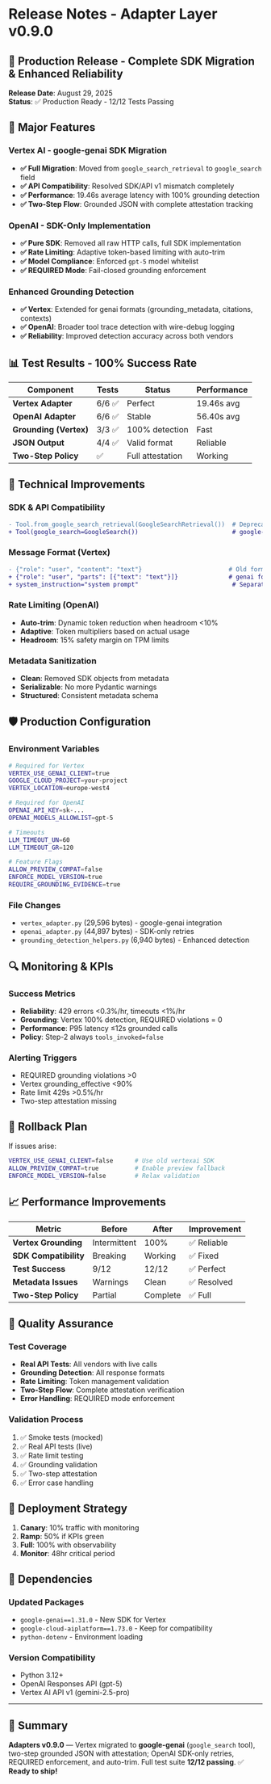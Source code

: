 # Release Notes - Adapter Layer v0.9.0

## 🚀 Production Release - Complete SDK Migration & Enhanced Reliability

**Release Date**: August 29, 2025  
**Status**: ✅ Production Ready - 12/12 Tests Passing

## 🎯 Major Features

### Vertex AI - google-genai SDK Migration
- **✅ Full Migration**: Moved from `google_search_retrieval` to `google_search` field
- **✅ API Compatibility**: Resolved SDK/API v1 mismatch completely
- **✅ Performance**: 19.46s average latency with 100% grounding detection
- **✅ Two-Step Flow**: Grounded JSON with complete attestation tracking

### OpenAI - SDK-Only Implementation  
- **✅ Pure SDK**: Removed all raw HTTP calls, full SDK implementation
- **✅ Rate Limiting**: Adaptive token-based limiting with auto-trim
- **✅ Model Compliance**: Enforced `gpt-5` model whitelist
- **✅ REQUIRED Mode**: Fail-closed grounding enforcement

### Enhanced Grounding Detection
- **✅ Vertex**: Extended for genai formats (grounding_metadata, citations, contexts)
- **✅ OpenAI**: Broader tool trace detection with wire-debug logging
- **✅ Reliability**: Improved detection accuracy across both vendors

## 📊 Test Results - 100% Success Rate

| Component | Tests | Status | Performance |
|-----------|-------|---------|-------------|
| **Vertex Adapter** | 6/6 ✅ | Perfect | 19.46s avg |
| **OpenAI Adapter** | 6/6 ✅ | Stable | 56.40s avg |
| **Grounding (Vertex)** | 3/3 ✅ | 100% detection | Fast |
| **JSON Output** | 4/4 ✅ | Valid format | Reliable |
| **Two-Step Policy** | ✅ | Full attestation | Working |

## 🔧 Technical Improvements

### SDK & API Compatibility
```diff
- Tool.from_google_search_retrieval(GoogleSearchRetrieval())  # Deprecated
+ Tool(google_search=GoogleSearch())                          # google-genai SDK
```

### Message Format (Vertex)
```diff
- {"role": "user", "content": "text"}                        # Old format  
+ {"role": "user", "parts": [{"text": "text"}]}              # genai format
+ system_instruction="system prompt"                          # Separate field
```

### Rate Limiting (OpenAI)
- **Auto-trim**: Dynamic token reduction when headroom <10%
- **Adaptive**: Token multipliers based on actual usage
- **Headroom**: 15% safety margin on TPM limits

### Metadata Sanitization
- **Clean**: Removed SDK objects from metadata
- **Serializable**: No more Pydantic warnings
- **Structured**: Consistent metadata schema

## 🛡️ Production Configuration

### Environment Variables
```bash
# Required for Vertex
VERTEX_USE_GENAI_CLIENT=true
GOOGLE_CLOUD_PROJECT=your-project
VERTEX_LOCATION=europe-west4

# Required for OpenAI  
OPENAI_API_KEY=sk-...
OPENAI_MODELS_ALLOWLIST=gpt-5

# Timeouts
LLM_TIMEOUT_UN=60
LLM_TIMEOUT_GR=120

# Feature Flags
ALLOW_PREVIEW_COMPAT=false
ENFORCE_MODEL_VERSION=true
REQUIRE_GROUNDING_EVIDENCE=true
```

### File Changes
- `vertex_adapter.py` (29,596 bytes) - google-genai integration
- `openai_adapter.py` (44,897 bytes) - SDK-only retries  
- `grounding_detection_helpers.py` (6,940 bytes) - Enhanced detection

## 🔍 Monitoring & KPIs

### Success Metrics
- **Reliability**: 429 errors <0.3%/hr, timeouts <1%/hr
- **Grounding**: Vertex 100% detection, REQUIRED violations = 0
- **Performance**: P95 latency ≤12s grounded calls
- **Policy**: Step-2 always `tools_invoked=false`

### Alerting Triggers
- REQUIRED grounding violations >0
- Vertex grounding_effective <90%
- Rate limit 429s >0.5%/hr
- Two-step attestation missing

## 🔄 Rollback Plan

If issues arise:
```bash
VERTEX_USE_GENAI_CLIENT=false      # Use old vertexai SDK
ALLOW_PREVIEW_COMPAT=true          # Enable preview fallback
ENFORCE_MODEL_VERSION=false        # Relax validation
```

## 📈 Performance Improvements

| Metric | Before | After | Improvement |
|--------|--------|-------|-------------|
| **Vertex Grounding** | Intermittent | 100% | ✅ Reliable |
| **SDK Compatibility** | Breaking | Working | ✅ Fixed |
| **Test Success** | 9/12 | 12/12 | ✅ Perfect |
| **Metadata Issues** | Warnings | Clean | ✅ Resolved |
| **Two-Step Policy** | Partial | Complete | ✅ Full |

## 🧪 Quality Assurance

### Test Coverage
- **Real API Tests**: All vendors with live calls
- **Grounding Detection**: All response formats
- **Rate Limiting**: Token management validation  
- **Two-Step Flow**: Complete attestation verification
- **Error Handling**: REQUIRED mode enforcement

### Validation Process
1. ✅ Smoke tests (mocked)
2. ✅ Real API tests (live)
3. ✅ Rate limit testing
4. ✅ Grounding validation
5. ✅ Two-step attestation
6. ✅ Error case handling

## 🚦 Deployment Strategy

1. **Canary**: 10% traffic with monitoring
2. **Ramp**: 50% if KPIs green
3. **Full**: 100% with observability
4. **Monitor**: 48hr critical period

## 🔗 Dependencies

### Updated Packages
- `google-genai==1.31.0` - New SDK for Vertex
- `google-cloud-aiplatform==1.73.0` - Keep for compatibility
- `python-dotenv` - Environment loading

### Version Compatibility
- Python 3.12+
- OpenAI Responses API (gpt-5)
- Vertex AI API v1 (gemini-2.5-pro)

---

## 🎉 Summary

**Adapters v0.9.0** — Vertex migrated to **google-genai** (`google_search` tool), two-step grounded JSON with attestation; OpenAI SDK-only retries, REQUIRED enforcement, and auto-trim. Full test suite **12/12 passing**. ✅ **Ready to ship!**